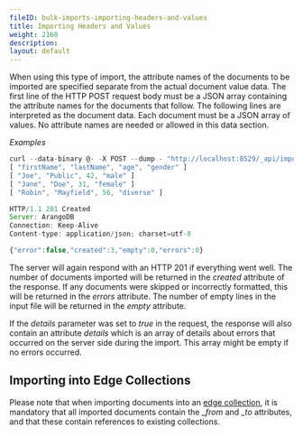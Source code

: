 ```yaml
---
fileID: bulk-imports-importing-headers-and-values
title: Importing Headers and Values
weight: 2160
description: 
layout: default
---
```

When using this type of import, the attribute names of the documents to be
imported are specified separate from the actual document value data.  The first
line of the HTTP POST request body must be a JSON array containing the attribute
names for the documents that follow.  The following lines are interpreted as the
document data. Each document must be a JSON array of values. No attribute names
are needed or allowed in this data section.

*Examples*

```js
curl --data-binary @- -X POST --dump - "http://localhost:8529/_api/import?collection=test"
[ "firstName", "lastName", "age", "gender" ]
[ "Joe", "Public", 42, "male" ]
[ "Jane", "Doe", 31, "female" ]
[ "Robin", "Mayfield", 56, "diverse" ]

HTTP/1.1 201 Created
Server: ArangoDB
Connection: Keep-Alive
Content-type: application/json; charset=utf-8

{"error":false,"created":3,"empty":0,"errors":0}
```

The server will again respond with an HTTP 201 if everything went well. The
number of documents imported will be returned in the *created* attribute of the
response. If any documents were skipped or incorrectly formatted, this will be
returned in the *errors* attribute. The number of empty lines in the input file
will be returned in the *empty* attribute.

If the *details* parameter was set to *true* in the request, the response will 
also contain an attribute *details* which is an array of details about errors that
occurred on the server side during the import. This array might be empty if no
errors occurred.

## Importing into Edge Collections

Please note that when importing documents into an
[edge collection](../../appendix/appendix-glossary#edge-collection), 
it is mandatory that all imported documents contain the *_from* and *_to* attributes,
and that these contain references to existing collections.
